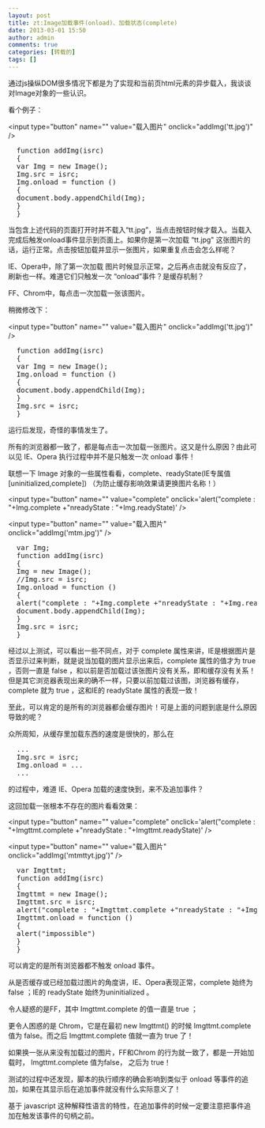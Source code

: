 ```yaml
---
layout: post
title: zt:Image加载事件(onload)、加载状态(complete)
date: 2013-03-01 15:50
author: admin
comments: true
categories: [转载的]
tags: []
---
```

通过js操纵DOM很多情况下都是为了实现和当前页html元素的异步载入，我谈谈对Image对象的一些认识。

看个例子：

&lt;input type="button" name="" value="载入图片" onclick="addImg('tt.jpg')" /&gt;
<pre>  function addImg(isrc) 
  { 
  var Img = new Image(); 
  Img.src = isrc; 
  Img.onload = function () 
  { 
  document.body.appendChild(Img); 
  } 
  } 
</pre>
当包含上述代码的页面打开时并不载入“tt.jpg”，当点击按钮时候才载入。当载入完成后触发onload事件显示到页面上。如果你是第一次加载 “tt.jpg" 这张图片的话，运行正常。点击按钮加载并显示一张图片，如果重复点击会怎么样呢？

IE、Opera中，除了第一次加载 图片时候显示正常，之后再点击就没有反应了，刷新也一样。难道它们只触发一次 “onload”事件？是缓存机制？

FF、Chrom中，每点击一次加载一张该图片。

稍微修改下：

&lt;input type="button" name="" value="载入图片" onclick="addImg('tt.jpg')" /&gt;
<pre>  function addImg(isrc) 
  { 
  var Img = new Image(); 
  Img.onload = function () 
  { 
  document.body.appendChild(Img); 
  } 
  Img.src = isrc; 
  } 
</pre>
运行后发现，奇怪的事情发生了。

所有的浏览器都一致了，都是每点击一次加载一张图片。这又是什么原因？由此可以见 IE、Opera 执行过程中并不是只触发一次 onload 事件！

联想一下 Image 对象的一些属性看看，complete、readyState(IE专属值[uninitialized,complete]) （为防止缓存影响效果请更换图片名称！）



&lt;input type="button" name="" value="complete" onclick='alert("complete : "+Img.complete +"nreadyState : "+Img.readyState)' /&gt;

&lt;input type="button" name="" value="载入图片" onclick="addImg('mtm.jpg')" /&gt;
<pre>  var Img; 
  function addImg(isrc) 
  { 
  Img = new Image(); 
  //Img.src = isrc; 
  Img.onload = function () 
  { 
  alert("complete : "+Img.complete +"nreadyState : "+Img.readyState) 
  document.body.appendChild(Img); 
  } 
  Img.src = isrc; 
  } 
</pre>
经过以上测试，可以看出一些不同点，对于 complete 属性来讲，IE是根据图片是否显示过来判断，就是说当加载的图片显示出来后，complete 属性的值才为 true ，否则一直是 false ，和以前是否加载过该张图片没有关系，即和缓存没有关系！但是其它浏览器表现出来的确不一样，只要以前加载过该图，浏览器有缓存，complete 就为 true ，这和IE的 readyState 属性的表现一致！

至此，可以肯定的是所有的浏览器都会缓存图片！可是上面的问题到底是什么原因导致的呢？

众所周知，从缓存里加载东西的速度是很快的，那么在
<pre>  ... 
  Img.src = isrc; 
  Img.onload = ... 
  ... 
</pre>
的过程中，难道 IE、Opera 加载的速度快到，来不及追加事件？

这回加载一张根本不存在的图片看看效果：

&lt;input type="button" name="" value="complete" onclick='alert("complete : "+Imgttmt.complete +"nreadyState : "+Imgttmt.readyState)' /&gt;

&lt;input type="button" name="" value="载入图片" onclick="addImg('mtmttyt.jpg')" /&gt;
<pre>  var Imgttmt; 
  function addImg(isrc) 
  { 
  Imgttmt = new Image(); 
  Imgttmt.src = isrc; 
  alert("complete : "+Imgttmt.complete +"nreadyState : "+Imgttmt.readyState) 
  Imgttmt.onload = function () 
  { 
  alert("impossible") 
  } 
  } 
</pre>
可以肯定的是所有浏览器都不触发 onload 事件。

从是否缓存或已经加载过图片的角度讲，IE、Opera表现正常，complete 始终为 false ；IE的 readyState 始终为uninitialized 。

令人疑惑的是FF，其中 Imgttmt.complete 的值一直是 true ；

更令人困惑的是 Chrom，它是在最初 new Imgttmt() 的时候 Imgttmt.complete 值为 false。而之后 Imgttmt.complete 值就一直为 true 了！

如果换一张从来没有加载过的图片，FF和Chrom 的行为就一致了，都是一开始加载时， Imgttmt.complete 值为false， 之后为 true！

测试的过程中还发现，脚本的执行顺序的确会影响到类似于 onload 等事件的追加，如果在其显示后在追加事件就没有什么实际意义了！

基于 javascript 这种解释性语言的特性，在追加事件的时候一定要注意把事件追加在触发该事件的句柄之前。
